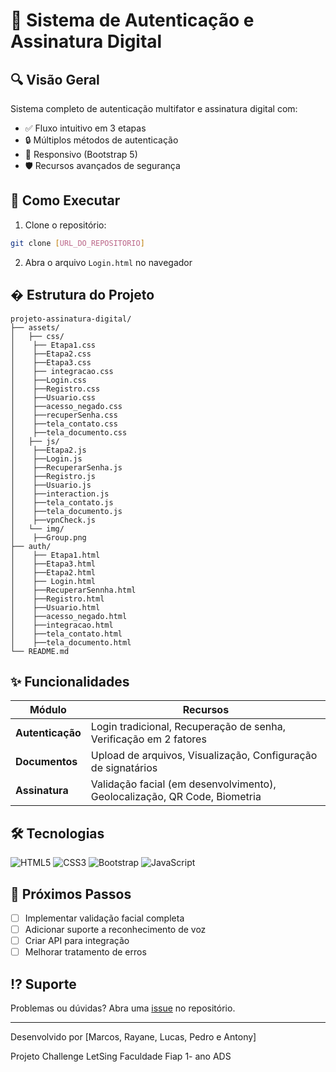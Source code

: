 # 📝 Sistema de Autenticação e Assinatura Digital

## 🔍 Visão Geral
Sistema completo de autenticação multifator e assinatura digital com:
- ✅ Fluxo intuitivo em 3 etapas
- 🔒 Múltiplos métodos de autenticação
- 📱 Responsivo (Bootstrap 5)
- 🛡️ Recursos avançados de segurança

## 🚀 Como Executar
1. Clone o repositório:
```bash
git clone [URL_DO_REPOSITORIO]
```
2. Abra o arquivo `Login.html` no navegador

## � Estrutura do Projeto
```
projeto-assinatura-digital/
├── assets/
│   ├── css/
│    ├── Etapa1.css
│    ├──Etapa2.css
│    ├──Etapa3.css
│    ├── integracao.css
│    ├──Login.css
│    ├──Registro.css
│    ├──Usuario.css
│    ├──acesso_negado.css
│    ├──recuperSenha.css
│    ├──tela_contato.css
│    ├──tela_documento.css
│   ├── js/
│    ├──Etapa2.js
│    ├──Login.js
│    ├──RecuperarSenha.js
│    ├──Registro.js
│    ├──Usuario.js
│    ├──interaction.js
│    ├──tela_contato.js
│    ├──tela_documento.js
│    ├──vpnCheck.js
│   └── img/
│    ├──Group.png         
├── auth/             
│    ├── Etapa1.html
│    ├──Etapa3.html
│    ├──Etapa2.html
│    ├── Login.html
│    ├──RecuperarSennha.html
│    ├──Registro.html
│    ├──Usuario.html
│    ├──acesso_negado.html
│    ├──integracao.html
│    ├──tela_contato.html
│    ├──tela_documento.html
└── README.md
```

## ✨ Funcionalidades
| Módulo          | Recursos                                                                 |
|-----------------|--------------------------------------------------------------------------|
| **Autenticação** | Login tradicional, Recuperação de senha, Verificação em 2 fatores        |
| **Documentos**   | Upload de arquivos, Visualização, Configuração de signatários            |
| **Assinatura**   | Validação facial (em desenvolvimento), Geolocalização, QR Code, Biometria|

## 🛠 Tecnologias
![HTML5](https://img.shields.io/badge/HTML5-E34F26?style=flat&logo=html5&logoColor=white)
![CSS3](https://img.shields.io/badge/CSS3-1572B6?style=flat&logo=css3&logoColor=white)
![Bootstrap](https://img.shields.io/badge/Bootstrap-7952B3?style=flat&logo=bootstrap&logoColor=white)
![JavaScript](https://img.shields.io/badge/JavaScript-F7DF1E?style=flat&logo=javascript&logoColor=black)


## 📌 Próximos Passos
- [ ] Implementar validação facial completa
- [ ] Adicionar suporte a reconhecimento de voz
- [ ] Criar API para integração
- [ ] Melhorar tratamento de erros

## ⁉️ Suporte
Problemas ou dúvidas? Abra uma [issue](URL_DO_REPOSITORIO/issues) no repositório.

---

Desenvolvido por [Marcos, Rayane, Lucas, Pedro e Antony] 


Projeto Challenge LetSing  Faculdade Fiap 1- ano ADS
